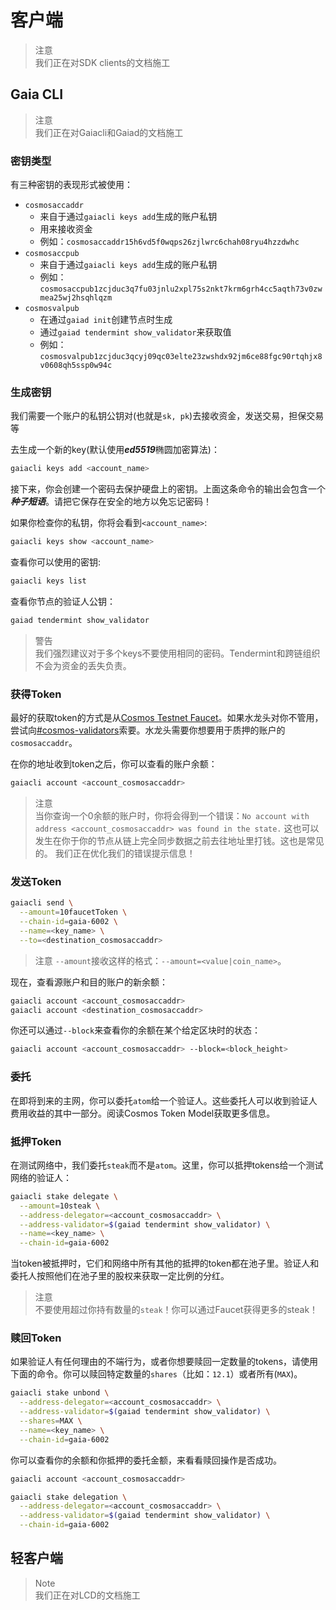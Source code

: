 # 客户端

> 注意  
我们正在对SDK clients的文档施工

## Gaia CLI
> 注意  
我们正在对Gaiacli和Gaiad的文档施工

### 密钥类型
有三种密钥的表现形式被使用：

+ `cosmosaccaddr`
	+ 来自于通过`gaiacli keys add`生成的账户私钥
	+ 用来接收资金
	+ 例如：`cosmosaccaddr15h6vd5f0wqps26zjlwrc6chah08ryu4hzzdwhc`
+ `cosmosaccpub`
	+ 来自于通过`gaiacli keys add`生成的账户私钥
	+ 例如：`cosmosaccpub1zcjduc3q7fu03jnlu2xpl75s2nkt7krm6grh4cc5aqth73v0zwmea25wj2hsqhlqzm`
+ `cosmosvalpub`
	+ 在通过`gaiad init`创建节点时生成
	+ 通过`gaiad tendermint show_validator`来获取值
	+ 例如：`cosmosvalpub1zcjduc3qcyj09qc03elte23zwshdx92jm6ce88fgc90rtqhjx8v0608qh5ssp0w94c`
	

### 生成密钥
我们需要一个账户的私钥公钥对(也就是`sk, pk`)去接收资金，发送交易，担保交易等

去生成一个新的key(默认使用***ed5519***椭圆加密算法)：
```bash
gaiacli keys add <account_name>
```

接下来，你会创建一个密码去保护硬盘上的密钥。上面这条命令的输出会包含一个***种子短语***。请把它保存在安全的地方以免忘记密码！

如果你检查你的私钥，你将会看到`<account_name>`:
```bash
gaiacli keys show <account_name>
```

查看你可以使用的密钥:
```bash
gaiacli keys list
```

查看你节点的验证人公钥：
```bash
gaiad tendermint show_validator
```

> 警告  
我们强烈建议对于多个keys不要使用相同的密码。Tendermint和跨链组织不会为资金的丢失负责。


### 获得Token
最好的获取token的方式是从[Cosmos Testnet Faucet](https://faucetcosmos.network/)。如果水龙头对你不管用，尝试向[#cosmos-validators](https://riot.im/app/#/room/#cosmos-validators:matrix.org)索要。水龙头需要你想要用于质押的账户的`cosmosaccaddr`。

在你的地址收到token之后，你可以查看的账户余额：
```bash
gaiacli account <account_cosmosaccaddr>
```

> 注意  
当你查询一个0余额的账户时，你将会得到一个错误：`No account with address <account_cosmosaccaddr> was found in the state.` 这也可以发生在你于你的节点从链上完全同步数据之前去往地址里打钱。这也是常见的。
我们正在优化我们的错误提示信息！

### 发送Token
```bash
gaiacli send \
  --amount=10faucetToken \
  --chain-id=gaia-6002 \
  --name=<key_name> \
  --to=<destination_cosmosaccaddr>
```

> 注意
> `--amount`接收这样的格式：`--amount=<value|coin_name>`。

现在，查看源账户和目的账户的新余额：
```bash
gaiacli account <account_cosmosaccaddr>
gaiacli account <destination_cosmosaccaddr>
```

你还可以通过`--block`来查看你的余额在某个给定区块时的状态：
```bash
gaiacli account <account_cosmosaccaddr> --block=<block_height>
```

### 委托
在即将到来的主网，你可以委托`atom`给一个验证人。这些委托人可以收到验证人费用收益的其中一部分。阅读Cosmos Token Model获取更多信息。

### 抵押Token
在测试网络中，我们委托`steak`而不是`atom`。这里，你可以抵押tokens给一个测试网络的验证人：
```bash
gaiacli stake delegate \
  --amount=10steak \
  --address-delegator=<account_cosmosaccaddr> \
  --address-validator=$(gaiad tendermint show_validator) \
  --name=<key_name> \
  --chain-id=gaia-6002
```

当token被抵押时，它们和网络中所有其他的抵押的token都在池子里。验证人和委托人按照他们在池子里的股权来获取一定比例的分红。
> 注意  
不要使用超过你持有数量的`steak`！你可以通过Faucet获得更多的steak！

### 赎回Token
如果验证人有任何理由的不端行为，或者你想要赎回一定数量的tokens，请使用下面的命令。你可以赎回特定数量的`shares`（比如：`12.1`）或者所有(`MAX`)。
```bash
gaiacli stake unbond \
  --address-delegator=<account_cosmosaccaddr> \
  --address-validator=$(gaiad tendermint show_validator) \
  --shares=MAX \
  --name=<key_name> \
  --chain-id=gaia-6002
```

你可以查看你的余额和你抵押的委托金额，来看看赎回操作是否成功。
```bash
gaiacli account <account_cosmosaccaddr>

gaiacli stake delegation \
  --address-delegator=<account_cosmosaccaddr> \
  --address-validator=$(gaiad tendermint show_validator) \
  --chain-id=gaia-6002
```

## 轻客户端
> Note  
我们正在对LCD的文档施工